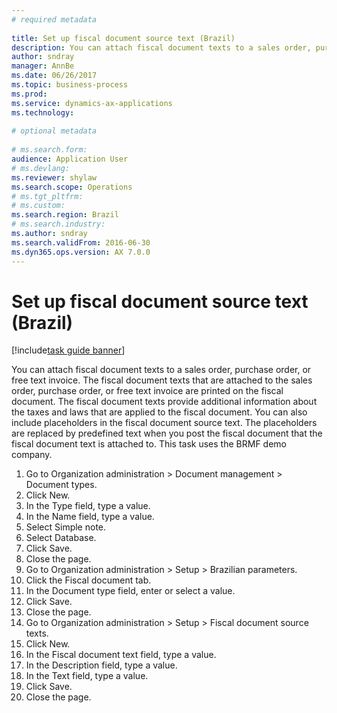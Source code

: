 ```yaml
--- 
# required metadata 
 
title: Set up fiscal document source text (Brazil)
description: You can attach fiscal document texts to a sales order, purchase order, or free text invoice. 
author: sndray
manager: AnnBe 
ms.date: 06/26/2017
ms.topic: business-process 
ms.prod:  
ms.service: dynamics-ax-applications 
ms.technology:  
 
# optional metadata 
 
# ms.search.form:   
audience: Application User 
# ms.devlang:  
ms.reviewer: shylaw
ms.search.scope: Operations 
# ms.tgt_pltfrm:  
# ms.custom:  
ms.search.region: Brazil
# ms.search.industry: 
ms.author: sndray
ms.search.validFrom: 2016-06-30 
ms.dyn365.ops.version: AX 7.0.0 
---
```

# Set up fiscal document source text (Brazil)

[!include[task guide banner](../../includes/task-guide-banner.md)]

You can attach fiscal document texts to a sales order, purchase order, or free text invoice. The fiscal document texts that are attached to the sales order, purchase order, or free text invoice are printed on the fiscal document. The fiscal document texts provide additional information about the taxes and laws that are applied to the fiscal document. You can also include placeholders in the fiscal document source text. The placeholders are replaced by predefined text when you post the fiscal document that the fiscal document text is attached to. This task uses the BRMF demo company.

1. Go to Organization administration > Document management > Document types.
2. Click New.
3. In the Type field, type a value.
4. In the Name field, type a value.
5. Select Simple note.
6. Select Database.
7. Click Save.
8. Close the page.
9. Go to Organization administration > Setup > Brazilian parameters.
10. Click the Fiscal document tab.
11. In the Document type field, enter or select a value.
12. Click Save.
13. Close the page.
14. Go to Organization administration > Setup > Fiscal document source texts.
15. Click New.
16. In the Fiscal document text field, type a value.
17. In the Description field, type a value.
18. In the Text field, type a value.
19. Click Save.
20. Close the page.

